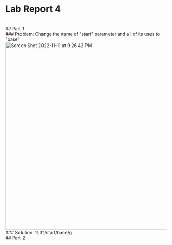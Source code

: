 # Lab Report 4
<br>
## Part 1
<br>
### Problem: Change the name of "start" parameter and all of its uses to "base"
<br>
<img width="587" alt="Screen Shot 2022-11-11 at 9 26 42 PM" src="https://user-images.githubusercontent.com/78514873/201458891-2fd37cb5-33b4-4c6d-9998-23a6d0e7dbe9.png">
<br>
### Solution: 11,31/start/base/g
<br>
## Part 2
